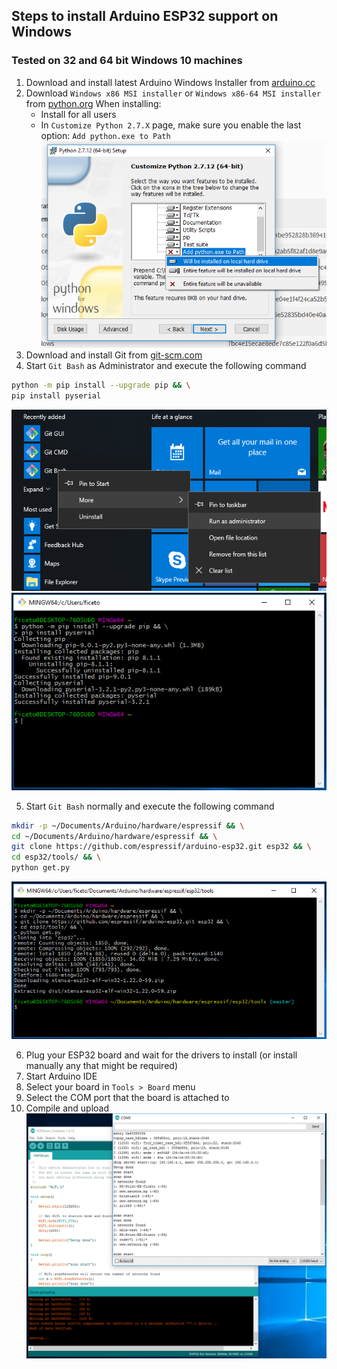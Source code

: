## Steps to install Arduino ESP32 support on Windows
### Tested on 32 and 64 bit Windows 10 machines

1. Download and install latest Arduino Windows Installer from [arduino.cc](https://www.arduino.cc/en/Main/Software)
2. Download ```Windows x86 MSI installer``` or ```Windows x86-64 MSI installer``` from [python.org](https://www.python.org/downloads/release/python-2712/)
    When installing:
    - Install for all users
    - In ```Customize Python 2.7.X``` page, make sure you enable the last option: ```Add python.exe to Path```
    ![Python](python-install.png)
3. Download and install Git from [git-scm.com](https://git-scm.com/download/win)
4. Start ```Git Bash``` as Administrator and execute the following command
```bash
python -m pip install --upgrade pip && \
pip install pyserial
```
 ![Git Bash As Admin](gitbash-admin-start.png)
 ![Git Bash Admin CMD](gitbash-admin.png)

5. Start ```Git Bash``` normally and execute the following command
```bash
mkdir -p ~/Documents/Arduino/hardware/espressif && \
cd ~/Documents/Arduino/hardware/espressif && \
git clone https://github.com/espressif/arduino-esp32.git esp32 && \
cd esp32/tools/ && \
python get.py
```
 ![Git Bash User CMD](gitbash-user.png)
 
6. Plug your ESP32 board and wait for the drivers to install (or install manually any that might be required)
7. Start Arduino IDE
8. Select your board in ```Tools > Board``` menu
9. Select the COM port that the board is attached to
10. Compile and upload
 ![Arduino IDE Example](arduino-ide.png)
